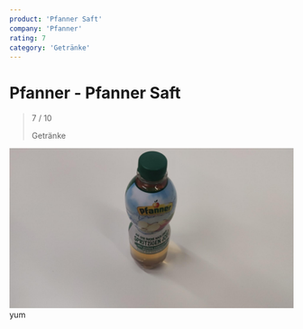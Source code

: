 ```yaml
---
product: 'Pfanner Saft'
company: 'Pfanner'
rating: 7
category: 'Getränke'
---
```


# Pfanner - Pfanner Saft

> 7 / 10
>
> Getränke

![Pfanner Saft](./assets/pfanner-pfanner-saft-9ea69e9a-4149-477e-9d0e-4f859fd1dd89.jpg)
yum
